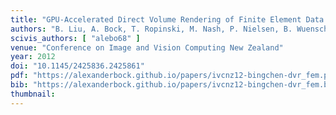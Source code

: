```yaml
---
title: "GPU-Accelerated Direct Volume Rendering of Finite Element Data Sets"
authors: "B. Liu, A. Bock, T. Ropinski, M. Nash, P. Nielsen, B. Wuensche"
scivis_authors: [ "alebo68" ]
venue: "Conference on Image and Vision Computing New Zealand"
year: 2012
doi: "10.1145/2425836.2425861"
pdf: "https://alexanderbock.github.io/papers/ivcnz12-bingchen-dvr_fem.pdf"
bib: "https://alexanderbock.github.io/papers/ivcnz12-bingchen-dvr_fem.bib"
thumbnail: 
---
```


